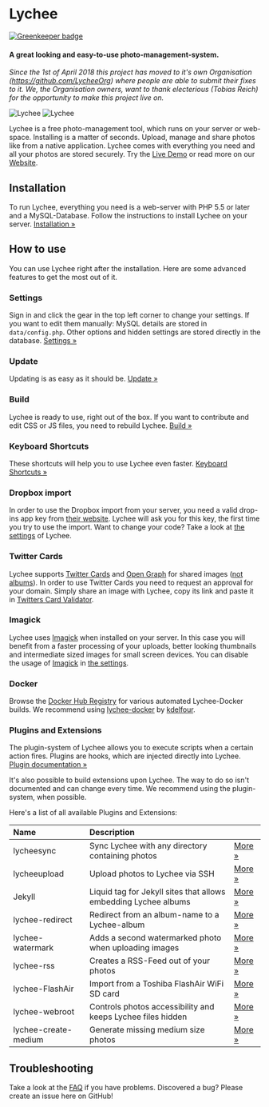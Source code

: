 # Lychee

[![Greenkeeper badge](https://badges.greenkeeper.io/electerious/Lychee.svg)](https://greenkeeper.io/)

#### A great looking and easy-to-use photo-management-system.

*Since the 1st of April 2018 this project has moved to it's own Organisation (https://github.com/LycheeOrg) where people are able to submit their fixes to it. We, the Organisation owners, want to thank electerious (Tobias Reich) for the opportunity to make this project live on.*

![Lychee](http://l.electerious.com/uploads/big/c4b58cb87d95aeaed78fdca581cc908c.jpg)
![Lychee](http://l.electerious.com/uploads/big/075ac5de5b5d6c593acbb700f0e1d739.jpg)

Lychee is a free photo-management tool, which runs on your server or web-space. Installing is a matter of seconds. Upload, manage and share photos like from a native application. Lychee comes with everything you need and all your photos are stored securely. Try the [Live Demo](http://ld.electerious.com) or read more on our [Website](http://lychee.electerious.com).

## Installation

To run Lychee, everything you need is a web-server with PHP 5.5 or later and a MySQL-Database. Follow the instructions to install Lychee on your server. [Installation &#187;](docs/Installation.md)

## How to use

You can use Lychee right after the installation. Here are some advanced features to get the most out of it.

### Settings

Sign in and click the gear in the top left corner to change your settings. If you want to edit them manually: MySQL details are stored in `data/config.php`. Other options and hidden settings are stored directly in the database. [Settings &#187;](docs/Settings.md)

### Update

Updating is as easy as it should be.  [Update &#187;](docs/Update.md)

### Build

Lychee is ready to use, right out of the box. If you want to contribute and edit CSS or JS files, you need to rebuild Lychee. [Build &#187;](docs/Build.md)

### Keyboard Shortcuts

These shortcuts will help you to use Lychee even faster. [Keyboard Shortcuts &#187;](docs/Keyboard%20Shortcuts.md)

### Dropbox import

In order to use the Dropbox import from your server, you need a valid drop-ins app key from [their website](https://www.dropbox.com/developers/apps/create). Lychee will ask you for this key, the first time you try to use the import. Want to change your code? Take a look at [the settings](docs/Settings.md) of Lychee.

### Twitter Cards

Lychee supports [Twitter Cards](https://dev.twitter.com/docs/cards) and [Open Graph](http://opengraphprotocol.org) for shared images ([not albums](https://github.com/electerious/Lychee/issues/384)). In order to use Twitter Cards you need to request an approval for your domain. Simply share an image with Lychee, copy its link and paste it in [Twitters Card Validator](https://dev.twitter.com/docs/cards/validation/validator).

### Imagick

Lychee uses [Imagick](http://www.imagemagick.org) when installed on your server. In this case you will benefit from a faster processing of your uploads, better looking thumbnails and intermediate sized images for small screen devices. You can disable the usage of [Imagick](http://www.imagemagick.org) in [the settings](docs/Settings.md).

### Docker

Browse the [Docker Hub Registry](https://hub.docker.com/r/kdelfour/lychee-docker/) for various automated Lychee-Docker builds. We recommend using [lychee-docker](https://hub.docker.com/r/kdelfour/lychee-docker/) by [kdelfour](https://github.com/kdelfour).

### Plugins and Extensions

The plugin-system of Lychee allows you to execute scripts when a certain action fires. Plugins are hooks, which are injected directly into Lychee. [Plugin documentation &#187;](docs/Plugins.md)

It's also possible to build extensions upon Lychee. The way to do so isn't documented and can change every time. We recommend using the plugin-system, when possible.

Here's a list of all available Plugins and Extensions:

| Name | Description | |
|:-----------|:------------|:------------|
| lycheesync | Sync Lychee with any directory containing photos | [More &#187;](https://github.com/GustavePate/lycheesync) |
| lycheeupload | Upload photos to Lychee via SSH | [More &#187;](https://github.com/r0x0r/lycheeupload) |
| Jekyll | Liquid tag for Jekyll sites that allows embedding Lychee albums | [More &#187;](https://gist.github.com/tobru/9171700) |
| lychee-redirect | Redirect from an album-name to a Lychee-album | [More &#187;](https://github.com/electerious/lychee-redirect) |
| lychee-watermark | Adds a second watermarked photo when uploading images | [More &#187;](https://github.com/electerious/lychee-watermark) |
| lychee-rss | Creates a RSS-Feed out of your photos | [More &#187;](https://github.com/cternes/Lychee-RSS) |
| lychee-FlashAir | Import from a Toshiba FlashAir WiFi SD card | [More &#187;](https://github.com/mhp/Lychee-FlashAir) |
| lychee-webroot | Controls photos accessibility and keeps Lychee files hidden | [More &#187;](https://github.com/Bramas/lychee-webroot) |
| lychee-create-medium | Generate missing medium size photos | [More &#187;](https://github.com/Bramas/lychee-create-medium) |

## Troubleshooting

Take a look at the [FAQ](docs/FAQ.md) if you have problems. Discovered a bug? Please create an issue here on GitHub!
